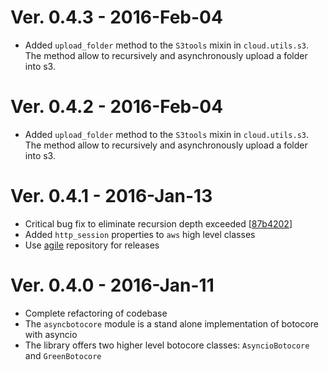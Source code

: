 # Ver. 0.4.3 - 2016-Feb-04

* Added ``upload_folder`` method to the ``S3tools`` mixin in ``cloud.utils.s3``. The method
  allow to recursively and asynchronously upload a folder into s3.

# Ver. 0.4.2 - 2016-Feb-04

* Added ``upload_folder`` method to the ``S3tools`` mixin in ``cloud.utils.s3``. The method
  allow to recursively and asynchronously upload a folder into s3.

# Ver. 0.4.1 - 2016-Jan-13

* Critical bug fix to eliminate recursion depth exceeded [[87b4202](https://github.com/quantmind/pulsar-cloud/commit/822cde6837f9c46c08be32a6de1dbfb64612fc6a)]
* Added ``http_session`` properties to ``aws`` high level classes
* Use [agile](https://github.com/quantmind/agile) repository for releases

# Ver. 0.4.0 - 2016-Jan-11

* Complete refactoring of codebase
* The ``asyncbotocore`` module is a stand alone implementation of botocore with asyncio
* The library offers two higher level botocore classes: ``AsyncioBotocore`` and ``GreenBotocore``
